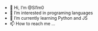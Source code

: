- 👋 Hi, I’m @Sl1m0
- 👀 I’m interested in programing languages
- 🌱 I’m currently learning Python and JS
- 📫 How to reach me ...

<!---
Sl1m0/Sl1m0 is a ✨ special ✨ repository because its `README.md` (this file) appears on your GitHub profile.
You can click the Preview link to take a look at your changes.
--->
